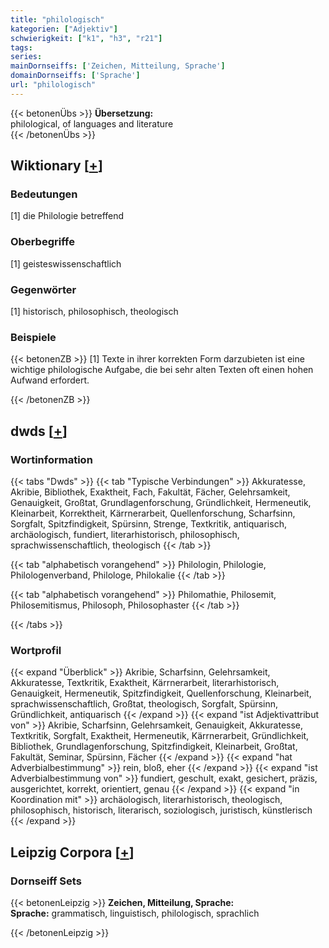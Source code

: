 ```yaml
---
title: "philologisch"
kategorien: ["Adjektiv"]
schwierigkeit: ["k1", "h3", "r21"]
tags:
series:
mainDornseiffs: ['Zeichen, Mitteilung, Sprache']
domainDornseiffs: ['Sprache']
url: "philologisch"
---
```


{{< betonenÜbs >}}
**Übersetzung:**  
philological, of  languages and literature  
{{< /betonenÜbs >}}

## Wiktionary [[+](https://de.wiktionary.org/wiki/philologisch)]

### Bedeutungen
[1] die Philologie betreffend  

### Oberbegriffe
[1] geisteswissenschaftlich  

### Gegenwörter
[1] historisch, philosophisch, theologisch  

### Beispiele
{{< betonenZB >}}
[1] Texte in ihrer korrekten Form darzubieten ist eine wichtige philologische Aufgabe, die bei sehr alten Texten oft einen hohen Aufwand erfordert.  

{{< /betonenZB >}}


## dwds [[+](https://www.dwds.de/wb/philologisch)]

### Wortinformation
{{< tabs "Dwds" >}}
{{< tab "Typische Verbindungen" >}}
Akkuratesse, Akribie, Bibliothek, Exaktheit, Fach, Fakultät, Fächer, Gelehrsamkeit, Genauigkeit, Großtat, Grundlagenforschung, Gründlichkeit, Hermeneutik, Kleinarbeit, Korrektheit, Kärrnerarbeit, Quellenforschung, Scharfsinn, Sorgfalt, Spitzfindigkeit, Spürsinn, Strenge, Textkritik, antiquarisch, archäologisch, fundiert, literarhistorisch, philosophisch, sprachwissenschaftlich, theologisch
{{< /tab >}}

{{< tab "alphabetisch vorangehend" >}}
Philologin, Philologie, Philologenverband, Philologe, Philokalie
{{< /tab >}}

{{< tab "alphabetisch vorangehend" >}}
Philomathie, Philosemit, Philosemitismus, Philosoph, Philosophaster
{{< /tab >}}

{{< /tabs >}}

### Wortprofil
{{< expand "Überblick" >}} Akribie, Scharfsinn, Gelehrsamkeit, Akkuratesse, Textkritik, Exaktheit, Kärrnerarbeit, literarhistorisch, Genauigkeit, Hermeneutik, Spitzfindigkeit, Quellenforschung, Kleinarbeit, sprachwissenschaftlich, Großtat, theologisch, Sorgfalt, Spürsinn, Gründlichkeit, antiquarisch {{< /expand >}}
{{< expand "ist Adjektivattribut von" >}} Akribie, Scharfsinn, Gelehrsamkeit, Genauigkeit, Akkuratesse, Textkritik, Sorgfalt, Exaktheit, Hermeneutik, Kärrnerarbeit, Gründlichkeit, Bibliothek, Grundlagenforschung, Spitzfindigkeit, Kleinarbeit, Großtat, Fakultät, Seminar, Spürsinn, Fächer {{< /expand >}}
{{< expand "hat Adverbialbestimmung" >}} rein, bloß, eher {{< /expand >}}
{{< expand "ist Adverbialbestimmung von" >}} fundiert, geschult, exakt, gesichert, präzis, ausgerichtet, korrekt, orientiert, genau {{< /expand >}}
{{< expand "in Koordination mit" >}} archäologisch, literarhistorisch, theologisch, philosophisch, historisch, literarisch, soziologisch, juristisch, künstlerisch {{< /expand >}}

## Leipzig Corpora [[+](https://corpora.uni-leipzig.de/en/res?word=philologisch&corpusId=deu_newscrawl-public_2018)]

### Dornseiff Sets
{{< betonenLeipzig >}}
**Zeichen, Mitteilung, Sprache:**  
**Sprache:** grammatisch, linguistisch, philologisch, sprachlich  

{{< /betonenLeipzig >}}
